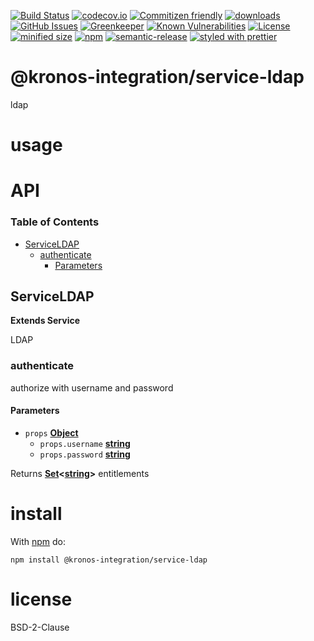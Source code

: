 [![Build Status](https://secure.travis-ci.org/Kronos-Integration/service-ldap.png)](http://travis-ci.org/Kronos-Integration/service-ldap)
[![codecov.io](http://codecov.io/github/Kronos-Integration/service-ldap/coverage.svg?branch=master)](http://codecov.io/github/Kronos-Integration/service-ldap?branch=master)
[![Commitizen friendly](https://img.shields.io/badge/commitizen-friendly-brightgreen.svg)](http://commitizen.github.io/cz-cli/)
[![downloads](http://img.shields.io/npm/dm/service-ldap.svg?style=flat-square)](https://npmjs.org/package/service-ldap)
[![GitHub Issues](https://img.shields.io/github/issues/Kronos-Integration/service-ldap.svg?style=flat-square)](https://github.com/Kronos-Integration/service-ldap/issues)
[![Greenkeeper](https://badges.greenkeeper.io/Kronos-Integration/service-ldap.svg)](https://greenkeeper.io/)
[![Known Vulnerabilities](https://snyk.io/test/github/Kronos-Integration/service-ldap/badge.svg)](https://snyk.io/test/github/Kronos-Integration/service-ldap)
[![License](https://img.shields.io/badge/License-BSD%203--Clause-blue.svg)](https://opensource.org/licenses/BSD-3-Clause)
[![minified size](https://badgen.net/bundlephobia/min/@kronos-integration/service-ldap)](https://bundlephobia.com/result?p=@kronos-integration/service-ldap)
[![npm](https://img.shields.io/npm/v/@kronos-integration/service-ldap.svg)](https://www.npmjs.com/package/@kronos-integration/service-ldap)
[![semantic-release](https://img.shields.io/badge/%20%20%F0%9F%93%A6%F0%9F%9A%80-semantic--release-e10079.svg)](https://github.com/Kronos-Integration/service-ldap)
[![styled with prettier](https://img.shields.io/badge/styled_with-prettier-ff69b4.svg)](https://github.com/prettier/prettier)

# @kronos-integration/service-ldap

ldap

# usage

# API

<!-- Generated by documentation.js. Update this documentation by updating the source code. -->

### Table of Contents

-   [ServiceLDAP](#serviceldap)
    -   [authenticate](#authenticate)
        -   [Parameters](#parameters)

## ServiceLDAP

**Extends Service**

LDAP

### authenticate

authorize with username and password

#### Parameters

-   `props` **[Object](https://developer.mozilla.org/docs/Web/JavaScript/Reference/Global_Objects/Object)** 
    -   `props.username` **[string](https://developer.mozilla.org/docs/Web/JavaScript/Reference/Global_Objects/String)** 
    -   `props.password` **[string](https://developer.mozilla.org/docs/Web/JavaScript/Reference/Global_Objects/String)** 

Returns **[Set](https://developer.mozilla.org/docs/Web/JavaScript/Reference/Global_Objects/Set)&lt;[string](https://developer.mozilla.org/docs/Web/JavaScript/Reference/Global_Objects/String)>** entitlements

# install

With [npm](http://npmjs.org) do:

```shell
npm install @kronos-integration/service-ldap
```

# license

BSD-2-Clause
